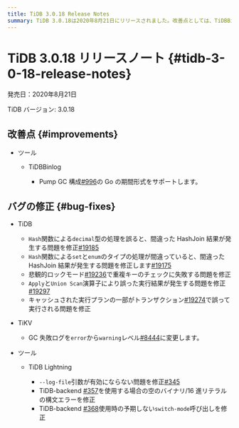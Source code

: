 ```yaml
---
title: TiDB 3.0.18 Release Notes
summary: TiDB 3.0.18は2020年8月21日にリリースされました。改善点としては、TiDBBinlogのPump GC構成のGoの期間形式をサポートします。バグの修正としては、`Hash`関数による`decimal`型の処理や`set`と`enum`のタイプの処理が間違っていると、間違った結果が発生する問題を修正しました。また、TiKVではGC失敗ログを`error`から`warning`レベルに変更しました。TiDB Lightningに関してもいくつかの問題を修正しました。
---
```


# TiDB 3.0.18 リリースノート {#tidb-3-0-18-release-notes}

発売日：2020年8月21日

TiDB バージョン: 3.0.18

## 改善点 {#improvements}

-   ツール

    -   TiDBBinlog

        -   Pump GC 構成[#996](https://github.com/pingcap/tidb-binlog/pull/996)の Go の期間形式をサポートします。

## バグの修正 {#bug-fixes}

-   TiDB

    -   `Hash`関数による`decimal`型の処理を誤ると、間違った HashJoin 結果が発生する問題を修正[#19185](https://github.com/pingcap/tidb/pull/19185)
    -   `Hash`関数による`set`と`enum`のタイプの処理が間違っていると、間違った HashJoin 結果が発生する問題を修正します[#19175](https://github.com/pingcap/tidb/pull/19175)
    -   悲観的ロックモード[#19236](https://github.com/pingcap/tidb/pull/19236)で重複キーのチェックに失敗する問題を修正
    -   `Apply`と`Union Scan`演算子により誤った実行結果が発生する問題を修正[#19297](https://github.com/pingcap/tidb/pull/19297)
    -   キャッシュされた実行プランの一部がトランザクション[#19274](https://github.com/pingcap/tidb/pull/19274)で誤って実行される問題を修正

-   TiKV

    -   GC 失敗ログを`error`から`warning`レベル[#8444](https://github.com/tikv/tikv/pull/8444)に変更します。

-   ツール

    -   TiDB Lightning

        -   `--log-file`引数が有効にならない問題を修正[#345](https://github.com/pingcap/tidb-lightning/pull/345)
        -   TiDB-backend [#357](https://github.com/pingcap/tidb-lightning/pull/357)を使用する場合の空のバイナリ/16 進リテラルの構文エラーを修正
        -   TiDB-backend [#368](https://github.com/pingcap/tidb-lightning/pull/368)使用時の予期しない`switch-mode`呼び出しを修正
